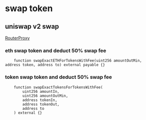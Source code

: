 # swap token

## uniswap v2 swap

[RouterProxy](./src/RouterProxy.sol)

### eth swap token and deduct 50% swap fee

```solidity
    function swapExactETHForTokensWithFee(uint256 amountOutMin, address token, address to) external payable {}
```

### token swap token and deduct 50% swap fee

```solidity
    function swapExactTokensForTokensWithFee(
        uint256 amountIn,
        uint256 amountOutMin,
        address tokenIn,
        address tokenOut,
        address to
    ) external {}
```
